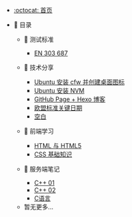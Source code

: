 <!-- docs/_sidebar.md -->

<!-- * [首页](zh-cn/) -->
<!-- * [指南](zh-cn/guide) -->

- [:octocat: 首页](/README)

- :memo: 目录

  <!-- - 😉 日常

    - [摆烂](/md/daily/摆烂ing.md)
    - [新年快乐🧨🎆🎇](/md/daily/爱在钟声里.md) -->
  
  - 📖 测试标准
  
    - [EN 303 687](/md/test/EN303687.md)
  
  - 📖 技术分享

    - [Ubuntu 安装 cfw 并创建桌面图标](/md/sharing/Note1.md)
    - [Ubuntu 安装 NVM](/md/sharing/Note2.md)
    - [GitHub Page + Hexo 博客](/md/sharing/Note3.md)
    - [欧盟标准关键日期](/md/test/Note1.md)
    - [空白](/md/test/Note2.md)
  
  - 📗 前端学习

    - [HTML 与 HTML5](/md/frontend/HTML.md)
    - [CSS 基础知识](/md/frontend/CSS.md)

  - 📕 服务端笔记

    - [C++ 01](/md/cpp/Cpp_Note1.md)
    - [C++ 02](/md/cpp/Cpp_Note2.md)
    - [C语言](/md/c/C_Note.md)

  <!-- - 💭 算法学习

    - [线性规划](/md/math_model/linear_programming.md)
    - [整数规划](/md/math_model/integer_programming.md)

  - 📘 力扣题解

    - [Day 01](/md/leetcode/Day240203.md)

  - 💥 嵌入式学习

    - [STM32F103](/md/embedded/stm32f103.md)
    - [FPGA 实验](/md/fpga/FPGA_test.md)
    - [FPGA 考核](/md/fpga/FPGA_exam.md)
    - [FPGA 实训](/md/fpga/FPGA_training.md) -->

  - 暂无更多...

